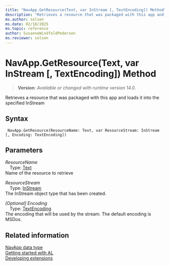 ```yaml
---
title: "NavApp.GetResource(Text, var InStream [, TextEncoding]) Method"
description: "Retrieves a resource that was packaged with this app and loads it into the specified InStream"
ms.author: solsen
ms.date: 02/18/2025
ms.topic: reference
author: SusanneWindfeldPedersen
ms.reviewer: solsen
---
```

[//]: # (START>DO_NOT_EDIT)
[//]: # (IMPORTANT:Do not edit any of the content between here and the END>DO_NOT_EDIT.)
[//]: # (Any modifications should be made in the .xml files in the ModernDev repo.)
# NavApp.GetResource(Text, var InStream [, TextEncoding]) Method
> **Version**: _Available or changed with runtime version 14.0._

Retrieves a resource that was packaged with this app and loads it into the specified InStream


## Syntax
```AL
 NavApp.GetResource(ResourceName: Text, var ResourceStream: InStream [, Encoding: TextEncoding])
```
## Parameters
*ResourceName*  
&emsp;Type: [Text](../text/text-data-type.md)  
Name of the resource to retrieve  

*ResourceStream*  
&emsp;Type: [InStream](../instream/instream-data-type.md)  
The InStream object type that has been created.  

*[Optional] Encoding*  
&emsp;Type: [TextEncoding](../textencoding/textencoding-option.md)  
The encoding that will be used by the stream. The default encoding is MSDos.  



[//]: # (IMPORTANT: END>DO_NOT_EDIT)
## Related information
[NavApp data type](navapp-data-type.md)  
[Getting started with AL](../../devenv-get-started.md)  
[Developing extensions](../../devenv-dev-overview.md)